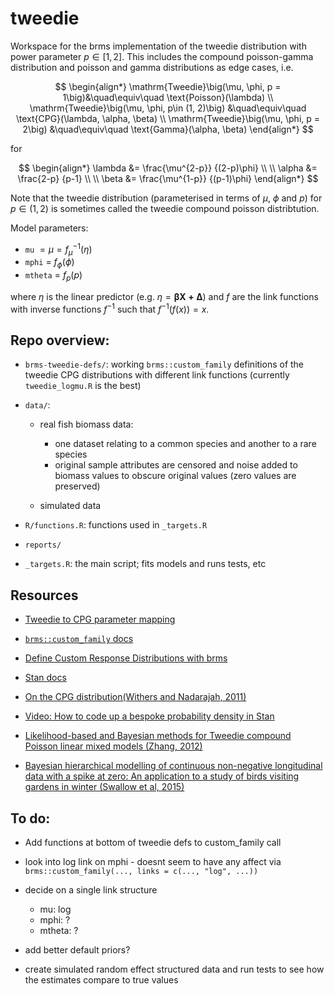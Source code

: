 # tweedie
Workspace for the brms implementation of the tweedie distribution with power parameter $p \in[1, 2]$. This includes the compound poisson-gamma distribution and poisson and gamma distributions as edge cases, i.e.

$$
\begin{align*}
\mathrm{Tweedie}\big(\mu, \phi, p = 1\big)&\quad\equiv\quad \text{Poisson}(\lambda) \\
\mathrm{Tweedie}\big(\mu, \phi, p\in (1, 2)\big) &\quad\equiv\quad  \text{CPG}(\lambda, \alpha, \beta) \\
\mathrm{Tweedie}\big(\mu, \phi, p = 2\big) &\quad\equiv\quad  \text{Gamma}(\alpha, \beta)
\end{align*}
$$

for

$$
\begin{align*}
\lambda &= \frac{\mu^{2-p}}
               {(2-p)\phi} \\ \\
\alpha &= \frac{2-p}
               {p-1}  \\ \\
\beta &= \frac{\mu^{1-p}}
              {(p-1)\phi}
\end{align*}
$$


Note that the tweedie distribution (parameterised in terms of $\mu$, $\phi$ and $p$) for  $p \in (1, 2)$ is sometimes called the tweedie compound poisson distribtution.



Model parameters: 

* `mu`  $= \mu = f^{-1}_\mu(\eta)$
* `mphi` = $f_\phi(\phi)$
* `mtheta` = $f_p(p)$

where $\eta$ is the linear predictor (e.g. $\eta = \pmb{\beta X + \Delta}$) and $f$ are the link functions with inverse functions $f^{-1}$ such that $f^{-1}\big(f(x)\big) = x$.


## Repo overview: 

* `brms-tweedie-defs/`: working `brms::custom_family` definitions of the tweedie CPG distributions with different link functions (currently `tweedie_logmu.R` is the best)

* `data/`: 

  - real fish biomass data:
      - one dataset relating to a common species and another to a rare species
      - original sample attributes are censored and noise added to biomass values to obscure original values (zero values are preserved)

  - simulated data

* `R/functions.R`: functions used in `_targets.R`

* `reports/`

* `_targets.R`: the main script; fits models and runs tests, etc


## Resources

* [Tweedie to CPG parameter mapping](https://en.wikipedia.org/wiki/Compound_Poisson_distribution#Compound_Poisson_Gamma_distribution)

* [`brms::custom_family` docs](https://paul-buerkner.github.io/brms/reference/custom_family.html)

* [Define Custom Response Distributions with brms](https://cran.r-project.org/web/packages/brms/vignettes/brms_customfamilies.html)

* [Stan docs](https://mc-stan.org/users/documentation/)

* [On the CPG distribution(Withers and Nadarajah, 2011)](https://www.kybernetika.cz/content/2011/1/15/paper.pdf)

* [Video: How to code up a bespoke probability density in Stan](https://www.youtube.com/watch?v=CMSMtcMYHdM)

* [Likelihood-based and Bayesian methods for Tweedie compound Poisson linear mixed models (Zhang, 2012)](https://doi.org/10.1007/s11222-012-9343-7)

* [Bayesian hierarchical modelling of continuous non-negative longitudinal data with a spike at zero: An application to a study of birds visiting gardens in winter (Swallow et al, 2015)](https://doi.org/10.1002/bimj.201400081)


## To do: 

* Add functions at bottom of tweedie defs to custom_family call

* look into log link on mphi - doesnt seem to have any affect via `brms::custom_family(..., links = c(..., "log", ...))`

* decide on a single link structure
  - mu: log
  - mphi: ?
  - mtheta: ?

* add better default priors?

* create simulated random effect structured data and run tests to see how the estimates compare to true values